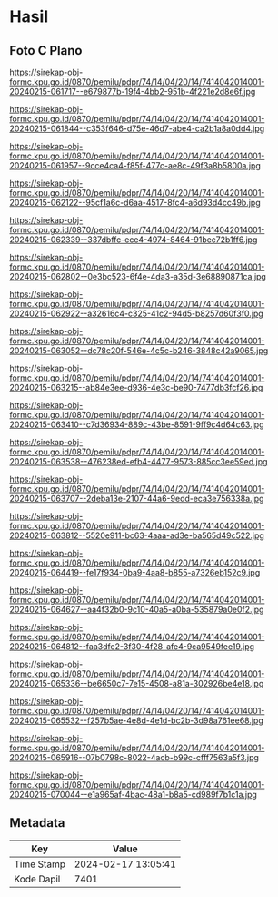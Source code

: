 # Hasil

## Foto C Plano

https://sirekap-obj-formc.kpu.go.id/0870/pemilu/pdpr/74/14/04/20/14/7414042014001-20240215-061717--e679877b-19f4-4bb2-951b-4f221e2d8e6f.jpg

https://sirekap-obj-formc.kpu.go.id/0870/pemilu/pdpr/74/14/04/20/14/7414042014001-20240215-061844--c353f646-d75e-46d7-abe4-ca2b1a8a0dd4.jpg

https://sirekap-obj-formc.kpu.go.id/0870/pemilu/pdpr/74/14/04/20/14/7414042014001-20240215-061957--9cce4ca4-f85f-477c-ae8c-49f3a8b5800a.jpg

https://sirekap-obj-formc.kpu.go.id/0870/pemilu/pdpr/74/14/04/20/14/7414042014001-20240215-062122--95cf1a6c-d6aa-4517-8fc4-a6d93d4cc49b.jpg

https://sirekap-obj-formc.kpu.go.id/0870/pemilu/pdpr/74/14/04/20/14/7414042014001-20240215-062339--337dbffc-ece4-4974-8464-91bec72b1ff6.jpg

https://sirekap-obj-formc.kpu.go.id/0870/pemilu/pdpr/74/14/04/20/14/7414042014001-20240215-062802--0e3bc523-6f4e-4da3-a35d-3e68890871ca.jpg

https://sirekap-obj-formc.kpu.go.id/0870/pemilu/pdpr/74/14/04/20/14/7414042014001-20240215-062922--a32616c4-c325-41c2-94d5-b8257d60f3f0.jpg

https://sirekap-obj-formc.kpu.go.id/0870/pemilu/pdpr/74/14/04/20/14/7414042014001-20240215-063052--dc78c20f-546e-4c5c-b246-3848c42a9065.jpg

https://sirekap-obj-formc.kpu.go.id/0870/pemilu/pdpr/74/14/04/20/14/7414042014001-20240215-063215--ab84e3ee-d936-4e3c-be90-7477db3fcf26.jpg

https://sirekap-obj-formc.kpu.go.id/0870/pemilu/pdpr/74/14/04/20/14/7414042014001-20240215-063410--c7d36934-889c-43be-8591-9ff9c4d64c63.jpg

https://sirekap-obj-formc.kpu.go.id/0870/pemilu/pdpr/74/14/04/20/14/7414042014001-20240215-063538--476238ed-efb4-4477-9573-885cc3ee59ed.jpg

https://sirekap-obj-formc.kpu.go.id/0870/pemilu/pdpr/74/14/04/20/14/7414042014001-20240215-063707--2deba13e-2107-44a6-9edd-eca3e756338a.jpg

https://sirekap-obj-formc.kpu.go.id/0870/pemilu/pdpr/74/14/04/20/14/7414042014001-20240215-063812--5520e911-bc63-4aaa-ad3e-ba565d49c522.jpg

https://sirekap-obj-formc.kpu.go.id/0870/pemilu/pdpr/74/14/04/20/14/7414042014001-20240215-064419--fe17f934-0ba9-4aa8-b855-a7326eb152c9.jpg

https://sirekap-obj-formc.kpu.go.id/0870/pemilu/pdpr/74/14/04/20/14/7414042014001-20240215-064627--aa4f32b0-9c10-40a5-a0ba-535879a0e0f2.jpg

https://sirekap-obj-formc.kpu.go.id/0870/pemilu/pdpr/74/14/04/20/14/7414042014001-20240215-064812--faa3dfe2-3f30-4f28-afe4-9ca9549fee19.jpg

https://sirekap-obj-formc.kpu.go.id/0870/pemilu/pdpr/74/14/04/20/14/7414042014001-20240215-065336--be6650c7-7e15-4508-a81a-302926be4e18.jpg

https://sirekap-obj-formc.kpu.go.id/0870/pemilu/pdpr/74/14/04/20/14/7414042014001-20240215-065532--f257b5ae-4e8d-4e1d-bc2b-3d98a761ee68.jpg

https://sirekap-obj-formc.kpu.go.id/0870/pemilu/pdpr/74/14/04/20/14/7414042014001-20240215-065916--07b0798c-8022-4acb-b99c-cfff7563a5f3.jpg

https://sirekap-obj-formc.kpu.go.id/0870/pemilu/pdpr/74/14/04/20/14/7414042014001-20240215-070044--e1a965af-4bac-48a1-b8a5-cd989f7b1c1a.jpg


## Metadata

| Key        | Value               |
| ---------- | ------------------- |
| Time Stamp | 2024-02-17 13:05:41 |
| Kode Dapil | 7401                |



